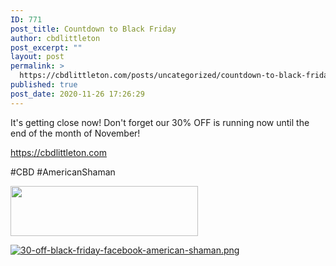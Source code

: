 ```yaml
---
ID: 771
post_title: Countdown to Black Friday
author: cbdlittleton
post_excerpt: ""
layout: post
permalink: >
  https://cbdlittleton.com/posts/uncategorized/countdown-to-black-friday/
published: true
post_date: 2020-11-26 17:26:29
---
```

It's getting close now! Don't forget our 30% OFF is running now&nbsp;until the end of the month of November!

<a href="https://cbdlittleton.com">https://cbdlittleton.com</a>

#CBD #AmericanShaman

<img class="alignnone size-medium" src="http://gen.sendtric.com/countdown/yntjmj8xr1" width="300" height="80">

<a title="30-off-black-friday-facebook-american-shaman.png" href="https://cbdlittleton.com/wp-content/uploads/2020/11/1606436654457-1.png"><img title="30-off-black-friday-facebook-american-shaman.png" src="https://cbdlittleton.com/wp-content/uploads/2020/11/1606436654457-1.png" alt="30-off-black-friday-facebook-american-shaman.png"></a>